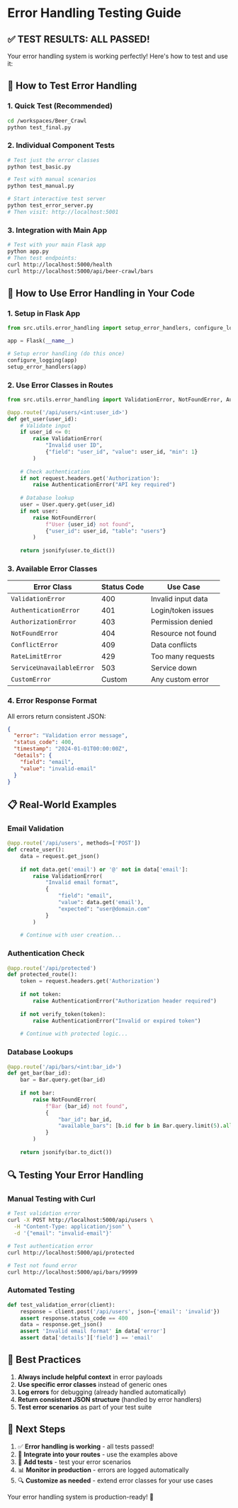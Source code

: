 # Error Handling Testing Guide

## ✅ **TEST RESULTS: ALL PASSED!** 

Your error handling system is working perfectly! Here's how to test and use it:

## 🧪 **How to Test Error Handling**

### 1. **Quick Test** (Recommended)
```bash
cd /workspaces/Beer_Crawl
python test_final.py
```

### 2. **Individual Component Tests**
```bash
# Test just the error classes
python test_basic.py

# Test with manual scenarios  
python test_manual.py

# Start interactive test server
python test_error_server.py
# Then visit: http://localhost:5001
```

### 3. **Integration with Main App**
```bash
# Test with your main Flask app
python app.py
# Then test endpoints:
curl http://localhost:5000/health
curl http://localhost:5000/api/beer-crawl/bars
```

## 🔧 **How to Use Error Handling in Your Code**

### 1. **Setup in Flask App**
```python
from src.utils.error_handling import setup_error_handlers, configure_logging

app = Flask(__name__)

# Setup error handling (do this once)
configure_logging(app)
setup_error_handlers(app)
```

### 2. **Use Error Classes in Routes**
```python
from src.utils.error_handling import ValidationError, NotFoundError, AuthenticationError

@app.route('/api/users/<int:user_id>')
def get_user(user_id):
    # Validate input
    if user_id <= 0:
        raise ValidationError(
            "Invalid user ID", 
            {"field": "user_id", "value": user_id, "min": 1}
        )
    
    # Check authentication
    if not request.headers.get('Authorization'):
        raise AuthenticationError("API key required")
    
    # Database lookup
    user = User.query.get(user_id)
    if not user:
        raise NotFoundError(
            f"User {user_id} not found",
            {"user_id": user_id, "table": "users"}
        )
    
    return jsonify(user.to_dict())
```

### 3. **Available Error Classes**

| Error Class | Status Code | Use Case |
|-------------|-------------|----------|
| `ValidationError` | 400 | Invalid input data |
| `AuthenticationError` | 401 | Login/token issues |
| `AuthorizationError` | 403 | Permission denied |
| `NotFoundError` | 404 | Resource not found |
| `ConflictError` | 409 | Data conflicts |
| `RateLimitError` | 429 | Too many requests |
| `ServiceUnavailableError` | 503 | Service down |
| `CustomError` | Custom | Any custom error |

### 4. **Error Response Format**
All errors return consistent JSON:
```json
{
  "error": "Validation error message",
  "status_code": 400,
  "timestamp": "2024-01-01T00:00:00Z",
  "details": {
    "field": "email",
    "value": "invalid-email"
  }
}
```

## 📋 **Real-World Examples**

### Email Validation
```python
@app.route('/api/users', methods=['POST'])
def create_user():
    data = request.get_json()
    
    if not data.get('email') or '@' not in data['email']:
        raise ValidationError(
            "Invalid email format",
            {
                "field": "email", 
                "value": data.get('email'),
                "expected": "user@domain.com"
            }
        )
    
    # Continue with user creation...
```

### Authentication Check
```python
@app.route('/api/protected')
def protected_route():
    token = request.headers.get('Authorization')
    
    if not token:
        raise AuthenticationError("Authorization header required")
    
    if not verify_token(token):
        raise AuthenticationError("Invalid or expired token")
    
    # Continue with protected logic...
```

### Database Lookups
```python
@app.route('/api/bars/<int:bar_id>')
def get_bar(bar_id):
    bar = Bar.query.get(bar_id)
    
    if not bar:
        raise NotFoundError(
            f"Bar {bar_id} not found",
            {
                "bar_id": bar_id,
                "available_bars": [b.id for b in Bar.query.limit(5).all()]
            }
        )
    
    return jsonify(bar.to_dict())
```

## 🔍 **Testing Your Error Handling**

### Manual Testing with Curl
```bash
# Test validation error
curl -X POST http://localhost:5000/api/users \
  -H "Content-Type: application/json" \
  -d '{"email": "invalid-email"}'

# Test authentication error
curl http://localhost:5000/api/protected

# Test not found error
curl http://localhost:5000/api/bars/99999
```

### Automated Testing
```python
def test_validation_error(client):
    response = client.post('/api/users', json={'email': 'invalid'})
    assert response.status_code == 400
    data = response.get_json()
    assert 'Invalid email format' in data['error']
    assert data['details']['field'] == 'email'
```

## 🎯 **Best Practices**

1. **Always include helpful context** in error payloads
2. **Use specific error classes** instead of generic ones
3. **Log errors** for debugging (already handled automatically)
4. **Return consistent JSON structure** (handled by error handlers)
5. **Test error scenarios** as part of your test suite

## 🚀 **Next Steps**

1. ✅ **Error handling is working** - all tests passed!
2. 🔧 **Integrate into your routes** - use the examples above
3. 🧪 **Add tests** - test your error scenarios
4. 📊 **Monitor in production** - errors are logged automatically
5. 🔍 **Customize as needed** - extend error classes for your use cases

Your error handling system is production-ready! 🎉
